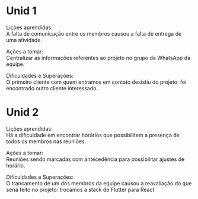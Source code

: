 # Unid 1

Lições aprendidas:  
A falta de comunicação entre os membros causou a falta de entrega de uma atividade. 

Ações a tomar:  
Centralizar as informações referentes ao projeto no grupo de WhatsApp da equipe. 

Dificuldades e Superações:  
O primeiro cliente com quem entramos em contato desistiu do projeto: foi encontrado outro cliente interessado. 





# Unid 2
Lições aprendidas:   
Há a dificuldade em encontrar horários que possibilitem a presença de todos os membros nas reuniões. 

Ações a tomar:  
Reuniões sendo marcadas com antecedência para possibilitar ajustes de horário. 

Dificuldades e Superações:   
O trancamento de um dos membros da equipe causou a reavaliação do que seria feito no projeto: trocamos a stack de Flutter para React